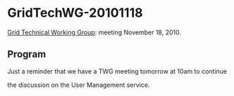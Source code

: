 # GridTechWG-20101118

[Grid Technical Working Group](/wiki/spaces/BeSTGRID/pages/3816950451): meeting November 18, 2010.

## Program

Just a reminder that we have a TWG meeting tomorrow at 10am to continue

the discussion on the User Management service.
